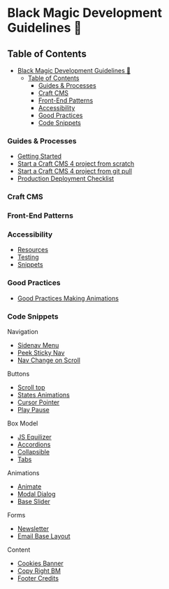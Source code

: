 # Black Magic Development Guidelines 🔮 

## Table of Contents
- [Black Magic Development Guidelines 🔮](#black-magic-development-guidelines-)
  - [Table of Contents](#table-of-contents)
    - [Guides & Processes](#guides--processes)
    - [Craft CMS](#craft-cms)
    - [Front-End Patterns](#front-end-patterns)
    - [Accessibility](#accessibility)
    - [Good Practices](#good-practices)
    - [Code Snippets](#code-snippets)

### Guides & Processes 
- [Getting Started](/GUIDES/local.md)
- [Start a Craft CMS 4 project from scratch](/GUIDES/craft-from-scratch.md)
- [Start a Craft CMS 4 project from git pull](/GUIDES/craft-from-git.md)
- [Production Deployment Checklist](GUIDES/production-deployment-checklist.md)

### Craft CMS


### Front-End Patterns

### Accessibility
- [Resources](/ACCESIBILITY/accessibility#accessibility-resources.md)
- [Testing](/ACCESIBILITY/accessibility#accessibility-testing.md)
- [Snippets](#code-snippets)

### Good Practices
- [Good Practices Making Animations](ANIMATIONS/animations.md)

### Code Snippets

Navigation
- [Sidenav Menu](/SNIPPETS/sidenav-menu.md)
- [Peek Sticky Nav]()
- [Nav Change on Scroll]()

Buttons
- [Scroll top]()
- [States Animations]()
- [Cursor Pointer]()
- [Play Pause]()

Box Model
- [JS Equilizer]()
- [Accordions]()
- [Collapsible]()
- [Tabs]()

Animations
- [Animate]()
- [Modal Dialog](https://a11y-dialog.netlify.app/)
- [Base Slider](https://splidejs.com)

Forms
- [Newsletter]()
- [Email Base Layout](https://github.com/DianyelaMaldonado/email-base-layout)

Content
- [Cookies Banner]()
- [Copy Right BM]()
- [Footer Credits]()



